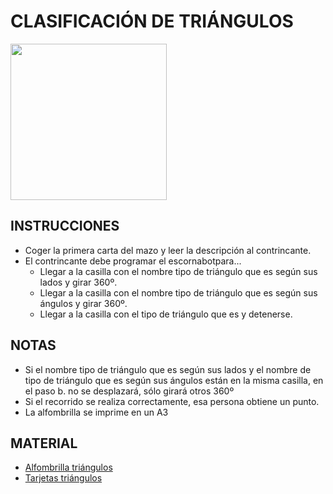 # CLASIFICACIÓN DE TRIÁNGULOS
<p align="left">
  <img src="https://github.com/escornabot/docs/blob/master/Escornabot_Mats/ClasificacionTriangulos/ClasificacionTriangulos.jpg" width="250"/
<p>
  
## INSTRUCCIONES
* Coger la primera carta del mazo y leer la descripción al contrincante.
* El contrincante debe programar el escornabotpara...
  * Llegar a la casilla con el nombre tipo de triángulo que es según sus lados y girar 360º.
  * Llegar a la casilla con el nombre tipo de triángulo que es según sus ángulos y girar 360º.
  * Llegar a la casilla con el tipo de triángulo que es y detenerse.

## NOTAS
* Si el nombre tipo de triángulo que es según sus lados y el nombre de tipo de triángulo que es según sus ángulos están en la misma casilla, en el paso b. no se desplazará, sólo girará otros 360º
* Si el recorrido se realiza correctamente, esa persona obtiene un punto.
* La alfombrilla se imprime en un A3

## MATERIAL
* [Alfombrilla triángulos][AT]
* [Tarjetas triángulos][TT]

[AT]:ClasificacionTriangulos.pdf
[TT]: 	tarjetastriangulos.pdf
